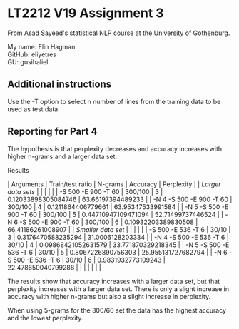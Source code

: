 # LT2212 V19 Assignment 3

From Asad Sayeed's statistical NLP course at the University of Gothenburg.

My name:    Elin Hagman\
GitHub:     eliyetres\
GU:         gusihaliel

## Additional instructions

Use the -T option to select n number of lines from the training data to be used as test data.

## Reporting for Part 4

The hypothesis is that perplexity decreases and accuracy increases with higher n-grams and a larger data set.

Results

| Arguments                | Train/test ratio | N-grams | Accuracy            | Perplexity         |
| *Larger data sets*         |                  |         |                     |                    |
| -S 500 -E 900 -T 60      | 300/100          | 3       | 0.12033898305084746 | 63.66197394489233  |
| -N 4 -S 500 -E 900 -T 60 | 300/100          | 4       | 0.1211864406779661  | 63.95347533991584  |
| -N 5 -S 500 -E 900 -T 60 | 300/100          | 5       | 0.44710947109471094 | 52.71499737446524  |
| -N 6 -S 500 -E 900 -T 60 | 300/100          | 6       | 0.10932203389830508 | 66.41186261008907  |
| *Smaller data set*         |                  |         |                     |                    |
| -S 500 -E 536 -T 6       | 30/10            | 3       | 0.3176470588235294  | 31.0006128203334   |
| -N 4 -S 500 -E 536 -T 6  | 30/10            | 4       | 0.09868421052631579 | 33.771870329218345 |
| -N 5 -S 500 -E 536 -T 6  | 30/10            | 5       | 0.8067226890756303  | 25.955131727682794 |
| -N 6 -S 500 -E 536 -T 6  | 30/10            | 6       | 0.9831932773109243  | 22.478650040799288 |
|                          |                  |         |                     |                    |

The results show that accuracy increases with a larger data set, but that perplexity increases with a larger data set.
There is only a slight increase in accuracy with higher n-grams but also a slight increase in perplexity.

When using 5-grams for the 300/60 set the data has the highest accuracy and the lowest perplexity.
